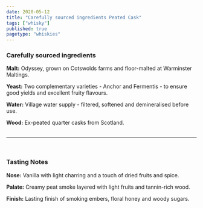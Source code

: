 ```yaml
---
date: 2020-05-12
title: "Carefully sourced ingredients Peated Cask"
tags: ["whisky"]
published: true
pagetype: "whiskies"
---
```


### Carefully sourced ingredients 
**Malt:** Odyssey, grown on Cotswolds farms and floor-malted at Warminster Maltings.

**Yeast:** Two complementary varieties - Anchor and Fermentis - to ensure good yields and excellent fruity flavours.

**Water:** Village water supply - filtered, softened and demineralised before use.

**Wood:** Ex-peated quarter casks from Scotland.
<br>
<br>
<hr>
<br>

### Tasting Notes
**Nose:** Vanilla with light charring and a touch of dried fruits and spice.

**Palate:** Creamy peat smoke layered with light fruits and tannin-rich wood.

**Finish:** Lasting finish of smoking embers, floral honey and woody sugars.